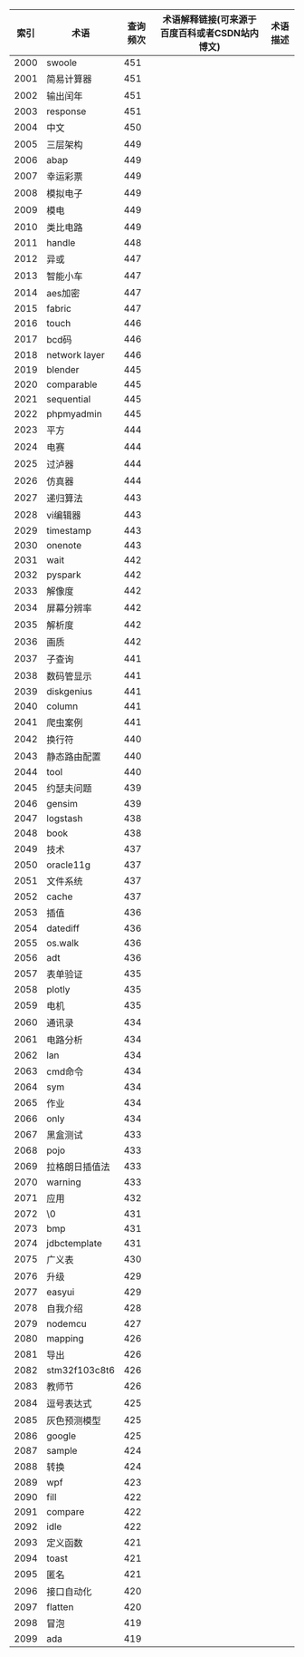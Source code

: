 | 索引   | 术语            | 查询频次 | 术语解释链接(可来源于百度百科或者CSDN站内博文) | 术语描述 |
| ---- | ------------- | ---- | -------------------------- | ---- |
| 2000 | swoole        | 451  |                            |      |
| 2001 | 简易计算器         | 451  |                            |      |
| 2002 | 输出闰年          | 451  |                            |      |
| 2003 | response      | 451  |                            |      |
| 2004 | 中文            | 450  |                            |      |
| 2005 | 三层架构          | 449  |                            |      |
| 2006 | abap          | 449  |                            |      |
| 2007 | 幸运彩票          | 449  |                            |      |
| 2008 | 模拟电子          | 449  |                            |      |
| 2009 | 模电            | 449  |                            |      |
| 2010 | 类比电路          | 449  |                            |      |
| 2011 | handle        | 448  |                            |      |
| 2012 | 异或            | 447  |                            |      |
| 2013 | 智能小车          | 447  |                            |      |
| 2014 | aes加密         | 447  |                            |      |
| 2015 | fabric        | 447  |                            |      |
| 2016 | touch         | 446  |                            |      |
| 2017 | bcd码          | 446  |                            |      |
| 2018 | network layer | 446  |                            |      |
| 2019 | blender       | 445  |                            |      |
| 2020 | comparable    | 445  |                            |      |
| 2021 | sequential    | 445  |                            |      |
| 2022 | phpmyadmin    | 445  |                            |      |
| 2023 | 平方            | 444  |                            |      |
| 2024 | 电赛            | 444  |                            |      |
| 2025 | 过泸器           | 444  |                            |      |
| 2026 | 仿真器           | 444  |                            |      |
| 2027 | 递归算法          | 443  |                            |      |
| 2028 | vi编辑器         | 443  |                            |      |
| 2029 | timestamp     | 443  |                            |      |
| 2030 | onenote       | 443  |                            |      |
| 2031 | wait          | 442  |                            |      |
| 2032 | pyspark       | 442  |                            |      |
| 2033 | 解像度           | 442  |                            |      |
| 2034 | 屏幕分辨率         | 442  |                            |      |
| 2035 | 解析度           | 442  |                            |      |
| 2036 | 画质            | 442  |                            |      |
| 2037 | 子查询           | 441  |                            |      |
| 2038 | 数码管显示         | 441  |                            |      |
| 2039 | diskgenius    | 441  |                            |      |
| 2040 | column        | 441  |                            |      |
| 2041 | 爬虫案例          | 441  |                            |      |
| 2042 | 换行符           | 440  |                            |      |
| 2043 | 静态路由配置        | 440  |                            |      |
| 2044 | tool          | 440  |                            |      |
| 2045 | 约瑟夫问题         | 439  |                            |      |
| 2046 | gensim        | 439  |                            |      |
| 2047 | logstash      | 438  |                            |      |
| 2048 | book          | 438  |                            |      |
| 2049 | 技术            | 437  |                            |      |
| 2050 | oracle11g     | 437  |                            |      |
| 2051 | 文件系统          | 437  |                            |      |
| 2052 | cache         | 437  |                            |      |
| 2053 | 插值            | 436  |                            |      |
| 2054 | datediff      | 436  |                            |      |
| 2055 | os.walk       | 436  |                            |      |
| 2056 | adt           | 436  |                            |      |
| 2057 | 表单验证          | 435  |                            |      |
| 2058 | plotly        | 435  |                            |      |
| 2059 | 电机            | 435  |                            |      |
| 2060 | 通讯录           | 434  |                            |      |
| 2061 | 电路分析          | 434  |                            |      |
| 2062 | lan           | 434  |                            |      |
| 2063 | cmd命令         | 434  |                            |      |
| 2064 | sym           | 434  |                            |      |
| 2065 | 作业            | 434  |                            |      |
| 2066 | only          | 434  |                            |      |
| 2067 | 黑盒测试          | 433  |                            |      |
| 2068 | pojo          | 433  |                            |      |
| 2069 | 拉格朗日插值法       | 433  |                            |      |
| 2070 | warning       | 433  |                            |      |
| 2071 | 应用            | 432  |                            |      |
| 2072 | \0            | 431  |                            |      |
| 2073 | bmp           | 431  |                            |      |
| 2074 | jdbctemplate  | 431  |                            |      |
| 2075 | 广义表           | 430  |                            |      |
| 2076 | 升级            | 429  |                            |      |
| 2077 | easyui        | 429  |                            |      |
| 2078 | 自我介绍          | 428  |                            |      |
| 2079 | nodemcu       | 427  |                            |      |
| 2080 | mapping       | 426  |                            |      |
| 2081 | 导出            | 426  |                            |      |
| 2082 | stm32f103c8t6 | 426  |                            |      |
| 2083 | 教师节           | 426  |                            |      |
| 2084 | 逗号表达式         | 425  |                            |      |
| 2085 | 灰色预测模型        | 425  |                            |      |
| 2086 | google        | 425  |                            |      |
| 2087 | sample        | 424  |                            |      |
| 2088 | 转换            | 424  |                            |      |
| 2089 | wpf           | 423  |                            |      |
| 2090 | fill          | 422  |                            |      |
| 2091 | compare       | 422  |                            |      |
| 2092 | idle          | 422  |                            |      |
| 2093 | 定义函数          | 421  |                            |      |
| 2094 | toast         | 421  |                            |      |
| 2095 | 匿名            | 421  |                            |      |
| 2096 | 接口自动化         | 420  |                            |      |
| 2097 | flatten       | 420  |                            |      |
| 2098 | 冒泡            | 419  |                            |      |
| 2099 | ada           | 419  |                            |      |
